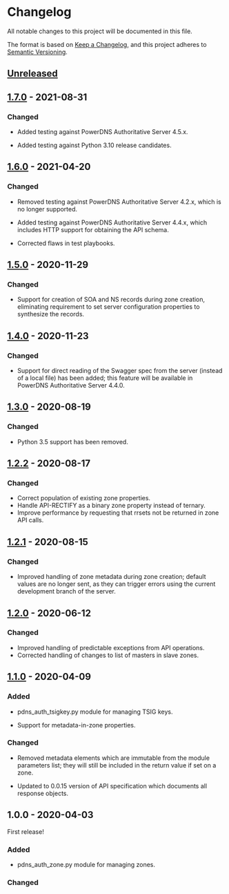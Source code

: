 # Changelog

All notable changes to this project will be documented in this file.

The format is based on [Keep a Changelog](https://keepachangelog.com/en/1.0.0/),
and this project adheres to [Semantic Versioning](https://semver.org/spec/v2.0.0.html).

## [Unreleased]

## [1.7.0] - 2021-08-31

### Changed

- Added testing against PowerDNS Authoritative Server 4.5.x.

- Added testing against Python 3.10 release candidates.

## [1.6.0] - 2021-04-20

### Changed

- Removed testing against PowerDNS Authoritative Server 4.2.x, which is no longer
supported.

- Added testing against PowerDNS Authoritative Server 4.4.x, which includes HTTP
support for obtaining the API schema.

- Corrected flaws in test playbooks.

## [1.5.0] - 2020-11-29

### Changed

- Support for creation of SOA and NS records during zone creation, eliminating
requirement to set server configuration properties to synthesize the records.

## [1.4.0] - 2020-11-23

### Changed

- Support for direct reading of the Swagger spec from the server (instead
of a local file) has been added; this feature will be available in PowerDNS
Authoritative Server 4.4.0.

## [1.3.0] - 2020-08-19

### Changed

- Python 3.5 support has been removed.

## [1.2.2] - 2020-08-17

### Changed

- Correct population of existing zone properties.
- Handle API-RECTIFY as a binary zone property instead of ternary.
- Improve performance by requesting that rrsets not be returned in zone API calls.

## [1.2.1] - 2020-08-15

### Changed

- Improved handling of zone metadata during zone creation; default values are
  no longer sent, as they can trigger errors using the current development
  branch of the server.

## [1.2.0] - 2020-06-12

### Changed

- Improved handling of predictable exceptions from API operations.
- Corrected handling of changes to list of masters in slave zones.

## [1.1.0] - 2020-04-09

### Added

- pdns_auth_tsigkey.py module for managing TSIG keys.

- Support for metadata-in-zone properties.

### Changed

- Removed metadata elements which are immutable from the module parameters list;
  they will still be included in the return value if set on a zone.

- Updated to 0.0.15 version of API specification which documents all response objects.

## 1.0.0 - 2020-04-03

First release!

### Added

- pdns_auth_zone.py module for managing zones.

### Changed

[unreleased]: https://github.com/kpfleming/ansible-pdns-auth-api/compare/v1.7.0...HEAD[
[1.7.0]: https://github.com/kpfleming/ansible-pdns-auth-api/compare/v1.6.0...v1.7.0
[1.6.0]: https://github.com/kpfleming/ansible-pdns-auth-api/compare/v1.5.0...v1.6.0
[1.5.0]: https://github.com/kpfleming/ansible-pdns-auth-api/compare/v1.4.0...v1.5.0
[1.4.0]: https://github.com/kpfleming/ansible-pdns-auth-api/compare/v1.3.0...v1.4.0
[1.3.0]: https://github.com/kpfleming/ansible-pdns-auth-api/compare/v1.2.2...v1.3.0
[1.2.2]: https://github.com/kpfleming/ansible-pdns-auth-api/compare/v1.2.1...v1.2.2
[1.2.1]: https://github.com/kpfleming/ansible-pdns-auth-api/compare/v1.2.0...v1.2.1
[1.2.0]: https://github.com/kpfleming/ansible-pdns-auth-api/compare/v1.1.0...v1.2.0
[1.1.0]: https://github.com/kpfleming/ansible-pdns-auth-api/compare/v1.0.0...v1.1.0
